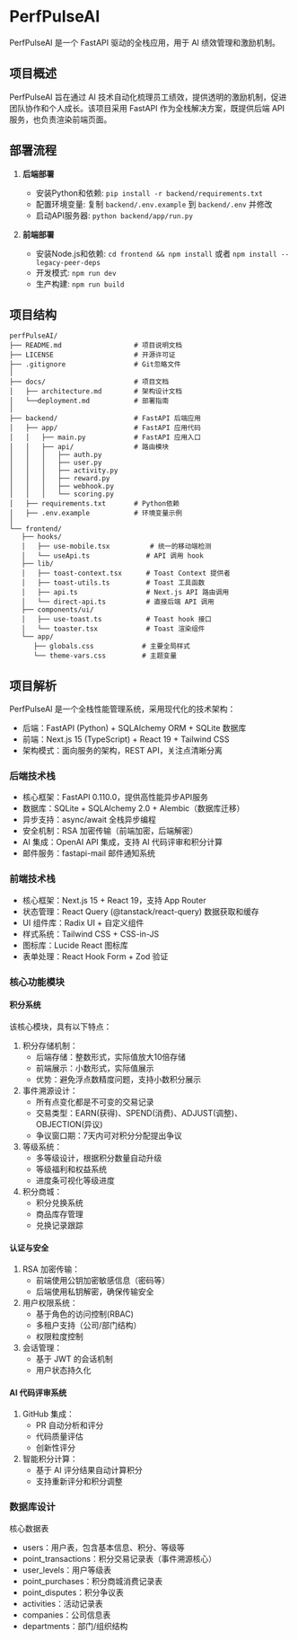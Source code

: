 # PerfPulseAI

PerfPulseAI 是一个 FastAPI 驱动的全栈应用，用于 AI 绩效管理和激励机制。

## 项目概述

PerfPulseAI 旨在通过 AI 技术自动化梳理员工绩效，提供透明的激励机制，促进团队协作和个人成长。该项目采用 FastAPI 作为全栈解决方案，既提供后端 API 服务，也负责渲染前端页面。

## 部署流程

1. **后端部署**
   - 安装Python和依赖: `pip install -r backend/requirements.txt`
   - 配置环境变量: 复制 `backend/.env.example` 到 `backend/.env` 并修改
   - 启动API服务器: `python backend/app/run.py`

2. **前端部署**
   - 安装Node.js和依赖: `cd frontend && npm install` 或者 `npm install --legacy-peer-deps`
   - 开发模式: `npm run dev`
   - 生产构建: `npm run build`


## 项目结构

```
perfPulseAI/
├── README.md                  # 项目说明文档
├── LICENSE                    # 开源许可证
├── .gitignore                 # Git忽略文件
│
├── docs/                      # 项目文档
│   ├── architecture.md        # 架构设计文档
│   └──deployment.md           # 部署指南
│
├── backend/                   # FastAPI 后端应用
│   ├── app/                   # FastAPI 应用代码
│   │   ├── main.py            # FastAPI 应用入口
│   │   ├── api/               # 路由模块
│   │   │   ├── auth.py
│   │   │   ├── user.py
│   │   │   ├── activity.py
│   │   │   ├── reward.py
│   │   │   ├── webhook.py
│   │   │   └── scoring.py
│   ├── requirements.txt       # Python依赖
│   ├── .env.example           # 环境变量示例
│
└── frontend/
   ├── hooks/
   │   ├── use-mobile.tsx          # 统一的移动端检测
   │   └── useApi.ts              # API 调用 hook
   ├── lib/
   │   ├── toast-context.tsx      # Toast Context 提供者
   │   ├── toast-utils.ts         # Toast 工具函数
   │   ├── api.ts                 # Next.js API 路由调用
   │   └── direct-api.ts          # 直接后端 API 调用
   ├── components/ui/
   │   ├── use-toast.ts           # Toast hook 接口
   │   └── toaster.tsx            # Toast 渲染组件
   └── app/
      ├── globals.css            # 主要全局样式
      └── theme-vars.css         # 主题变量
```

## 项目解析

PerfPulseAI 是一个全栈性能管理系统，采用现代化的技术架构：
- 后端：FastAPI (Python) + SQLAlchemy ORM + SQLite 数据库
- 前端：Next.js 15 (TypeScript) + React 19 + Tailwind CSS
- 架构模式：面向服务的架构，REST API，关注点清晰分离

### 后端技术栈

- 核心框架：FastAPI 0.110.0，提供高性能异步API服务
- 数据库：SQLite + SQLAlchemy 2.0 + Alembic（数据库迁移）
- 异步支持：async/await 全栈异步编程
- 安全机制：RSA 加密传输（前端加密，后端解密）
- AI 集成：OpenAI API 集成，支持 AI 代码评审和积分计算
- 邮件服务：fastapi-mail 邮件通知系统

### 前端技术栈

- 核心框架：Next.js 15 + React 19，支持 App Router
- 状态管理：React Query (@tanstack/react-query) 数据获取和缓存
- UI 组件库：Radix UI + 自定义组件
- 样式系统：Tailwind CSS + CSS-in-JS
- 图标库：Lucide React 图标库
- 表单处理：React Hook Form + Zod 验证

### 核心功能模块

#### 积分系统

该核心模块，具有以下特点：
1. 积分存储机制：
   - 后端存储：整数形式，实际值放大10倍存储
   - 前端展示：小数形式，实际值展示
   - 优势：避免浮点数精度问题，支持小数积分展示
2. 事件溯源设计：
   - 所有点变化都是不可变的交易记录
   - 交易类型：EARN(获得)、SPEND(消费)、ADJUST(调整)、OBJECTION(异议)
   - 争议窗口期：7天内可对积分分配提出争议
3. 等级系统：
   - 多等级设计，根据积分数量自动升级
   - 等级福利和权益系统
   - 进度条可视化等级进度
4. 积分商城：
   - 积分兑换系统
   - 商品库存管理
   - 兑换记录跟踪

#### 认证与安全

1. RSA 加密传输：
   - 前端使用公钥加密敏感信息（密码等）
   - 后端使用私钥解密，确保传输安全
2. 用户权限系统：
   - 基于角色的访问控制(RBAC)
   - 多租户支持（公司/部门结构）
   - 权限粒度控制
3. 会话管理：
   - 基于 JWT 的会话机制
   - 用户状态持久化

#### AI 代码评审系统

1. GitHub 集成：
   - PR 自动分析和评分
   - 代码质量评估
   - 创新性评分
2. 智能积分计算：
   - 基于 AI 评分结果自动计算积分
   - 支持重新评分和积分调整

### 数据库设计

核心数据表
- users：用户表，包含基本信息、积分、等级等
- point_transactions：积分交易记录表（事件溯源核心）
- user_levels：用户等级表
- point_purchases：积分商城消费记录表
- point_disputes：积分争议表
- activities：活动记录表
- companies：公司信息表
- departments：部门/组织结构
